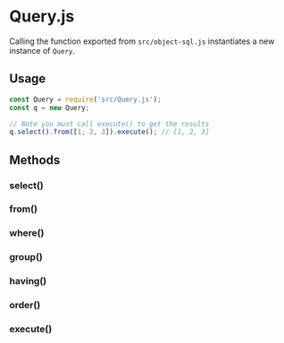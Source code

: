 # Query.js

Calling the function exported from `src/object-sql.js` instantiates a new instance of `Query`.

## Usage
```javascript
const Query = require('src/Query.js');
const q = new Query;

// Note you must call execute() to get the results
q.select().from([1, 2, 3]).execute(); // [1, 2, 3]
```

## Methods

### select()
### from()
### where()
### group()
### having()
### order()
### execute()
